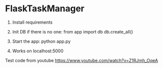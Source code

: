 # FlaskTaskManager

1) Install requirements
2) Init DB if there is no one:
    from app import db
    db.create_all()
3) Start the app:
    python app.py

4) Works on localhost:5000

Test code from youtube
https://www.youtube.com/watch?v=Z1RJmh_OqeA